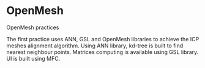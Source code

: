 OpenMesh
========

OpenMesh practices

The first practice uses ANN, GSL and OpenMesh libraries to achieve the ICP meshes alignment algorithm. 
Using ANN library, kd-tree is built to find nearest neighbour points. Matrices computing is available using GSL library.
UI is built using MFC.
